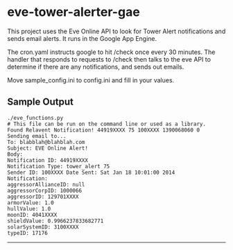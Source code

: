eve-tower-alerter-gae
=====================

This project uses the Eve Online API to look for Tower Alert notifications and sends email alerts.
It runs in the Google App Engine.

The cron.yaml instructs google to hit /check once every 30 minutes.  The handler that responds to requests to /check then talks to the eve API to determine if there are any notifications, and sends out emails.

Move sample_config.ini to config.ini and fill in your values.

Sample Output
-------------
    ./eve_functions.py
    # This file can be run on the command line or used as a library.
    Found Relavent Notification! 44919XXXX 75 100XXXX 1390068060 0
    Sending email to...
    To: blabblah@blahblah.com
    Subject: EVE Online Alert!
    Body:
    Notification ID: 44919XXXX
    Notification Type: tower_alert 75
    Sender ID: 100XXXX Date Sent: Sat Jan 18 10:01:00 2014
    Notification:
    aggressorAllianceID: null
    aggressorCorpID: 1000066
    aggressorID: 129701XXXX
    armorValue: 1.0
    hullValue: 1.0
    moonID: 4041XXXX
    shieldValue: 0.9966237833682771
    solarSystemID: 3100XXXX
    typeID: 17176

------
